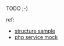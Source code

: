 TODO ;-)

ref: 
* [structure sample](https://github.com/ma-ha/rest-web-ui/blob/master/html/svc/layout/tests/tree/structure)
* [php service mock](https://github.com/ma-ha/rest-web-ui/blob/master/html/svc/mock/product/index.php)
